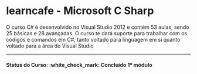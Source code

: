 <h1>learncafe - Microsoft C Sharp</h1>

<p>
O curso C# é desenvolvido no Visual Studio 2012 e contém 53 aulas, sendo 25 básicas e 28 avançadas. O curso te dará suporte para trabalhar com os códigos e comandos em C#, 
tanto voltado para linguagem em si quanto voltado para a área do Visual Studio
</p>

<hr/>

<h4><b>Status do Curso:</b> :white_check_mark: Concluído 1º módulo
